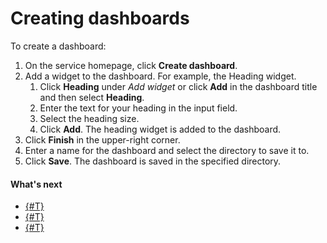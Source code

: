 # Creating dashboards

To create a dashboard:

1. On the service homepage, click **Create dashboard**.
1. Add a widget to the dashboard. For example, the Heading widget.
    1. Click **Heading** under _Add widget_ or click **Add** in the dashboard title and then select **Heading**.
    1. Enter the text for your heading in the input field.
    1. Select the heading size.
    1. Click **Add**. The heading widget is added to the dashboard.
1. Click **Finish** in the upper-right corner.
1. Enter a name for the dashboard and select the directory to save it to.
1. Click **Save**. The dashboard is saved in the specified directory.

#### What's next

- [{#T}](../chart/create.md)
- [{#T}](../chart/create-query.md)
- [{#T}](add-widget.md)

